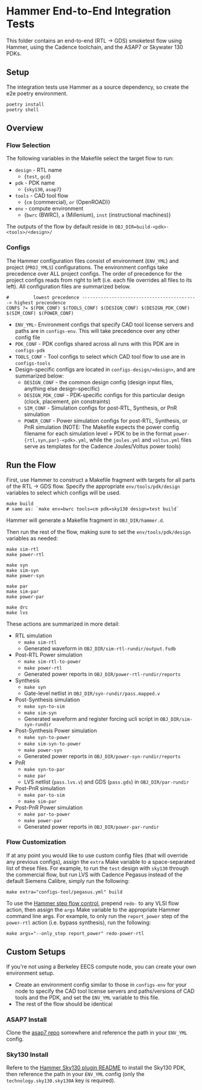 # Hammer End-to-End Integration Tests

This folder contains an end-to-end (RTL -> GDS) smoketest flow using Hammer, using the Cadence toolchain, and the ASAP7 or Skywater 130 PDKs.

## Setup

The integration tests use Hammer as a source dependency, so create the e2e poetry environment.

```shell
poetry install
poetry shell
```

## Overview


### Flow Selection

The following variables in the Makefile select the target flow to run:

- `design` - RTL name
    - {`test`, `gcd`}
- `pdk` - PDK name
    - {`sky130`, `asap7`}
- `tools` - CAD tool flow
    - {`cm` (commercial), `or` (OpenROAD)}
- `env` - compute environment
    - {`bwrc` (BWRC), `a` (Millenium), `inst` (instructional machines)}

The outputs of the flow by default reside in `OBJ_DIR=build-<pdk>-<tools>/<design>/`

### Configs

The Hammer configuration files consist of environment (`ENV_YML`) and project (`PROJ_YMLS`) configurations.
The environment configs take precedence over ALL project configs.
The order of precedence for the project configs reads from right to left (i.e. each file overrides all files to its left).
All configuration files are summarized below.

```shell
#         lowest precedence -------------------------------------------> highest precendence
CONFS ?= $(PDK_CONF) $(TOOLS_CONF) $(DESIGN_CONF) $(DESIGN_PDK_CONF) $(SIM_CONF) $(POWER_CONF)
```

- `ENV_YML`- Environment configs that specify CAD tool license servers and paths are in `configs-env`.
  This will take precedence over any other config file
- `PDK_CONF` - PDK configs shared across all runs with this PDK are in `configs-pdk`
- `TOOLS_CONF` - Tool configs to select which CAD tool flow to use are in `configs-tools`
- Design-specific configs are located in `configs-design/<design>`, and are summarized below:
    - `DESIGN_CONF` - the common design config (design input files, anything else design-specific)
    - `DESIGN_PDK_CONF` - PDK-specific configs for this particular design (clock, placement, pin constraints)
    - `SIM_CONF` - Simulation configs for post-RTL, Synthesis, or PnR simulation
    - `POWER_CONF` - Power simulation configs for post-RTL, Synthesis, or PnR simulation
      (NOTE: The Makefile expects the power config filename for each simulation level + PDK to be in the format `power-{rtl,syn,par}-<pdk>.yml`,
      while the `joules.yml` and `voltus.yml` files serve as templates for the Cadence Joules/Voltus power tools)


## Run the Flow

First, use Hammer to construct a Makefile fragment with targets for all parts of the RTL -> GDS flow.
Specify the appropriate `env/tools/pdk/design` variables to select which configs will be used.

```shell
make build
# same as: `make env=bwrc tools=cm pdk=sky130 design=test build`
```

Hammer will generate a Makefile fragment in `OBJ_DIR/hammer.d`.

Then run the rest of the flow, making sure to set the `env/tools/pdk/design` variables as needed:

```shell
make sim-rtl
make power-rtl

make syn
make sim-syn
make power-syn

make par
make sim-par
make power-par

make drc
make lvs
```

These actions are summarized in more detail:

- RTL simulation
    - `make sim-rtl`
    - Generated waveform in `OBJ_DIR/sim-rtl-rundir/output.fsdb`
- Post-RTL Power simulation
    - `make sim-rtl-to-power`
    - `make power-rtl`
    - Generated power reports in `OBJ_DIR/power-rtl-rundir/reports`
- Synthesis
    - `make syn`
    - Gate-level netlist in `OBJ_DIR/syn-rundir/pass.mapped.v`
- Post-Synthesis simulation
    - `make syn-to-sim`
    - `make sim-syn`
    - Generated waveform and register forcing ucli script in `OBJ_DIR/sim-syn-rundir`
- Post-Synthesis Power simulation
    - `make syn-to-power`
    - `make sim-syn-to-power`
    - `make power-syn`
    - Generated power reports in `OBJ_DIR/power-syn-rundir/reports`
- PnR
    - `make syn-to-par`
    - `make par`
    - LVS netlist (`pass.lvs.v`) and GDS (`pass.gds`) in `OBJ_DIR/par-rundir`
- Post-PnR simulation
    - `make par-to-sim`
    - `make sim-par`
- Post-PnR Power simulation
    - `make par-to-power`
    - `make power-par`
    - Generated power reports in `OBJ_DIR/power-par-rundir`

### Flow Customization

If at any point you would like to use custom config files (that will override any previous configs), assign the `extra` Make variable to a space-separated list of these files.
For example, to run the `test` design with `sky130` through the commercial flow, but run LVS with Cadence Pegasus instead of the default Siemens Calibre,
simply run the following:

```shell
make extra="configs-tool/pegasus.yml" build
```

To use the [Hammer step flow control](https://hammer-vlsi.readthedocs.io/en/stable/Hammer-Use/Flow-Control.html), prepend `redo-` to any VLSI flow action,
then assign the `args` Make variable to the appropriate Hammer command line args.
For example, to only run the `report_power` step of the `power-rtl` action (i.e. bypass synthesis), run the following:

```shell
make args="--only_step report_power" redo-power-rtl
```

## Custom Setups

If you're not using a Berkeley EECS compute node, you can create your own environment setup.

- Create an environment config similar to those in `configs-env` for your node to specify the CAD tool license servers and paths/versions of CAD tools and the PDK, and set the `ENV_YML` variable to this file.
- The rest of the flow should be identical

### ASAP7 Install

Clone the [asap7 repo](https://github.com/The-OpenROAD-Project/asap7) somewhere and reference the path in your `ENV_YML` config.

### Sky130 Install

Refere to the [Hammer Sky130 plugin README](https://github.com/ucb-bar/hammer/tree/master/hammer/technology/sky130)
to install the Sky130 PDK, then reference the path in your `ENV_YML` config (only the `technology.sky130.sky130A` key is required).
